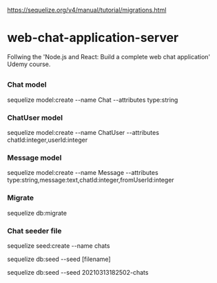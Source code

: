 <https://sequelize.org/v4/manual/tutorial/migrations.html>

# web-chat-application-server

Follwing the 'Node.js and React: Build a complete web chat application' Udemy course.

##

### Chat model

sequelize model:create --name Chat --attributes type:string

### ChatUser model

sequelize model:create --name ChatUser --attributes chatId:integer,userId:integer

### Message model

sequelize model:create --name Message --attributes type:string,message:text,chatId:integer,fromUserId:integer

### Migrate

sequelize db:migrate

### Chat seeder file

sequelize seed:create --name chats

sequelize db:seed --seed [filename]

sequelize db:seed --seed 20210313182502-chats
